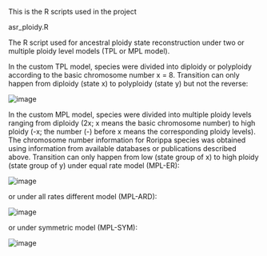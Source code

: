 This is the R scripts used in the project

asr_ploidy.R

The R script used for ancestral ploidy state reconstruction under two or multiple ploidy level models (TPL or MPL model).

In the custom TPL model, species were divided into diploidy or polyploidy according to the basic chromosome number x = 8. Transition can only happen from diploidy (state x) to polyploidy (state y) but not the reverse:

![image](https://user-images.githubusercontent.com/48637894/169685532-497b7c48-3280-47f2-adb0-8b2eaf0847bd.png)

In the custom MPL model, species were divided into multiple ploidy levels ranging from diploidy (2x; x means the basic chromosome number) to high ploidy (-x; the number (-) before x means the corresponding ploidy levels). The chromosome number information for Rorippa species was obtained using information from available databases or publications described above. Transition can only happen from low (state group of x) to high ploidy (state group of y) 
under equal rate model (MPL-ER):

![image](https://user-images.githubusercontent.com/48637894/169685589-bec51aac-3a29-428d-bb15-4742ba223410.png)

or under all rates different model (MPL-ARD):

![image](https://user-images.githubusercontent.com/48637894/169685627-eab838f2-2e82-40b6-ab39-ac8c2f94dc6f.png)

or under symmetric model (MPL-SYM):

![image](https://user-images.githubusercontent.com/48637894/169685638-67863d13-d0e2-48c6-83bd-05e0e0fb4023.png)
